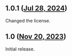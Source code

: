 ## 1.0.1 ([Jul 28, 2024](https://github.com/ramensoftware/windhawk-mods/blob/826bbbc6eae09d97930483a2c62a5062f548e94c/mods/ribbon-caption-icon-fix.wh.cpp))

Changed the license.

## 1.0 ([Nov 20, 2023](https://github.com/ramensoftware/windhawk-mods/blob/ab83165b035f899b9480a8edf43f8baeac7d479b/mods/ribbon-caption-icon-fix.wh.cpp))

Initial release.

